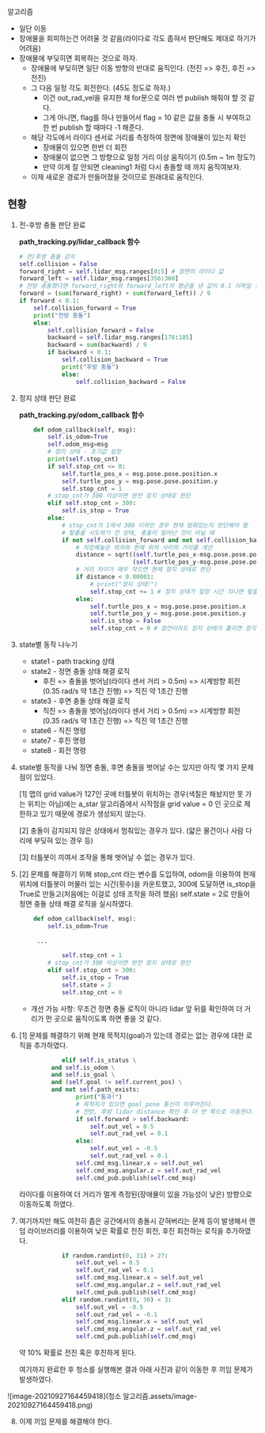 알고리즘



- 일단 이동
- 장애물을 회피하는건 어려울 것 같음(라이다로 각도 좁혀서 판단해도 제대로 하기가 어려움)
- 장애물에 부딪히면 회복하는 것으로 하자.
  - 장애물에 부딪히면 일단 이동 방향의 반대로 움직인다. (전진 => 후진, 후진 => 전진)
  - 그 다음 일정 각도 회전한다. (45도 정도로 하자.)
    - 이건 out_rad_vel을 유지한 채 for문으로 여러 번 publish 해줘야 할 것 같다.
    - 그게 아니면, flag를 하나 만들어서 flag = 10 같은 값을 충돌 시 부여하고 한 번 publish 할 때마다 -1 해준다.
  - 해당 각도에서 라이다 센서로 거리를 측정하여 정면에 장애물이 있는지 확인
    - 장애물이 있으면 한번 더 회전
    - 장애물이 없으면 그 방향으로 일정 거리 이상 움직이기 (0.5m ~ 1m 정도?)
    - 만약 이게 잘 안되면 cleaning1 처럼 다시 충돌할 때 까지 움직여보자.
  - 이제 새로운 경로가 만들어졌을 것이므로 원래대로 움직인다.



## 현황

1. 전-후방 충돌 판단 완료

   **path_tracking.py/lidar_callback 함수**

   ```python
   # 전/후방 충돌 감지
   self.collision = False
   forward_right = self.lidar_msg.ranges[0:5] # 정면의 라이다 값
   forward_left = self.lidar_msg.ranges[356:360]
   # 전방 충돌했다면 forward_right와 forward_left의 평균을 낸 값이 0.1 이하일 것이다.
   forward = (sum(forward_right) + sum(forward_left)) / 9
   if forward < 0.1:
       self.collision_forward = True
       print("전방 충돌")
       else:
           self.collision_forward = False
           backward = self.lidar_msg.ranges[176:185]
           backward = sum(backward) / 9
           if backward < 0.1:
               self.collision_backward = True
               print("후방 충돌")
               else:
                   self.collision_backward = False
   ```

   

2. 정지 상태 판단 완료

   **path_tracking.py/odom_callback 함수**

   ```python
       def odom_callback(self, msg):
           self.is_odom=True
           self.odom_msg=msg
           # 정지 상태 - 초기값 설정
           print(self.stop_cnt)
           if self.stop_cnt <= 0:
               self.turtle_pos_x = msg.pose.pose.position.x
               self.turtle_pos_y = msg.pose.pose.position.y
               self.stop_cnt = 1
           # stop_cnt가 300 이상이면 완전 정지 상태로 판단
           elif self.stop_cnt > 300:
               self.is_stop = True
           else:
               # stop_cnt가 1에서 300 이하인 경우 현재 멈춰있는지 판단해야 함
               # 탈출을 시도하기 전 상태, 충돌이 일어난 것이 아닐 때
               if not self.collision_forward and not self.collision_backward:
                   # 저장해놓은 위치와 현재 위치 사이의 거리를 계산
                   distance = sqrt((self.turtle_pos_x-msg.pose.pose.position.x) ** 2 + \
                                   (self.turtle_pos_y-msg.pose.pose.position.y) ** 2)
                   # 거리 차이가 매우 작으면 현재 정지 상태로 판단
                   if distance < 0.00001:
                       # print("정지 상태!")
                       self.stop_cnt += 1 # 정지 상태가 일정 시간 지나면 탈출 로직 작동
                   else:
                       self.turtle_pos_x = msg.pose.pose.position.x
                       self.turtle_pos_y = msg.pose.pose.position.y
                       self.is_stop = False
                       self.stop_cnt = 0 # 잠깐이라도 정지 상태가 풀리면 정지 상태 초기화
   ```



3. state별 동작 나누기

   - state1 - path tracking 상태
   - state2 - 정면 충돌 상태 해결 로직
     - 후진 => 충돌을 벗어남(라이다 센서 거리 > 0.5m) => 시계방향 회전(0.35 rad/s  약 1초간 진행) => 직진 약 1초간 진행
   - state3 - 후면 충돌 상태 해결 로직
     - 직진 => 충돌을 벗어남(라이다 센서 거리 > 0.5m) => 시계방향 회전(0.35 rad/s  약 1초간 진행) => 직진 약 1초간 진행
   - state6 - 직진 명령
   - state7 - 후진 명령
   - state8 - 회전 명령

   

4. state별 동작을 나눠 정면 충돌, 후면 충돌을 벗어날 수는 있지만 아직 몇 가지 문제점이 있었다.

   [1] 맵의 grid value가 127인 곳에 터틀봇이 위치하는 경우(색칠은 해놨지만 못 가는 위치는 아님)에는 a_star 알고리즘에서 시작점을 grid value = 0 인 곳으로 제한하고 있기 때문에 경로가 생성되지 않는다.

   [2] 충돌이 감지되지 않은 상태에서 멈춰있는 경우가 있다. (얇은 물건이나 사람 다리에 부딪혀 있는 경우 등)

   [3] 터틀봇이 끼여서 조작을 통해 벗어날 수 없는 경우가 있다.

   

5. [2] 문제를 해결하기 위해 stop_cnt 라는 변수를 도입하여, odom을 이용하여 현재 위치에 터틀봇이 머물러 있는 시간(횟수)을 카운트했고, 300에 도달하면 is_stop을 True로 만들고(처음에는 이걸로 상태 조작을 하려 했음) self.state = 2로 만들어 정면 충돌 상태 해결 로직을 실시하였다.

   ```python
       def odom_callback(self, msg):
           self.is_odom=True
           
   		...
           
               self.stop_cnt = 1
           # stop_cnt가 300 이상이면 완전 정지 상태로 판단
           elif self.stop_cnt > 300:
               self.is_stop = True
               self.state = 2
               self.stop_cnt = 0
   ```

   

   - 개선 가능 사항: 무조건 정면 충돌 로직이 아니라 lidar 앞 뒤를 확인하여 더 거리가 먼 곳으로 움직이도록 하면 좋을 것 같다.

6. [1] 문제를 해결하기 위해 현재 목적지(goal)가 있는데 경로는 없는 경우에 대한 로직을 추가하였다.

   ```python
               elif self.is_status \
       		and self.is_odom \
       		and self.is_goal \
           	and (self.goal != self.current_pos) \
           	and not self.path_exists:
                   print("통과!")
                   # 목적지가 있으면 goal_pose 통신이 이루어진다.
                   # 전방, 후방 lidar distance 확인 후 더 먼 쪽으로 이동한다.
                   if self.forward > self.backward:
                       self.out_vel = 0.5
                       self.out_rad_vel = 0.1
                   else:
                       self.out_vel = -0.5
                       self.out_rad_vel = 0.1
                   self.cmd_msg.linear.x = self.out_vel
                   self.cmd_msg.angular.z = self.out_rad_vel
                   self.cmd_pub.publish(self.cmd_msg)
   ```

   라이다를 이용하여 더 거리가 멀게 측정된(장애물이 있을 가능성이 낮은) 방향으로 이동하도록 하였다.

7. 여기까지만 해도 여전히 좁은 공간에서의 충돌시 갇혀버리는 문제 등이 발생해서 랜덤 라이브러리를 이용하여 낮은 확률로 전진 회전, 후진 회전하는 로직을 추가하였다.

   ```python
               if random.randint(0, 31) > 27:
                   self.out_vel = 0.5
                   self.out_rad_vel = 0.1
                   self.cmd_msg.linear.x = self.out_vel
                   self.cmd_msg.angular.z = self.out_rad_vel
                   self.cmd_pub.publish(self.cmd_msg)
               elif random.randint(0, 30) < 3:
                   self.out_vel = -0.5
                   self.out_rad_vel = -0.1
                   self.cmd_msg.linear.x = self.out_vel
                   self.cmd_msg.angular.z = self.out_rad_vel
                   self.cmd_pub.publish(self.cmd_msg)
   ```

   약 10% 확률로 전진 혹은 후진하게 된다.

   여기까지 완료한 후 청소를 실행해본 결과 아래 사진과 같이 이동한 후 끼임 문제가 발생하였다.

![image-20210927164459418](청소 알고리즘.assets/image-20210927164459418.png)

8. 이제 끼임 문제를 해결해야 한다.

